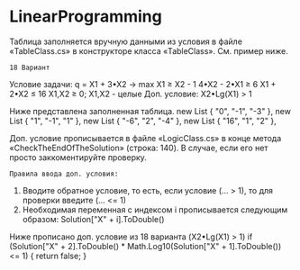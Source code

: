 # LinearProgramming

Таблица заполняется вручную данными из условия в файле «TableClass.cs» в 
конструкторе класса «TableClass». См. пример ниже.

    18 Вариант
Условие задачи:  q = X1 + 3•X2 -> max
                 X1 ≥ X2 - 1
                 4•X2 - 2•X1 ≥ 6
                 X1 + 2•X2 ≤ 16
                 X1,X2 ≥ 0; X1,X2 - целые
Доп. условие:    X2•Lg(X1) > 1

Ниже представлена заполненная таблица.
new List<string> { "0", "-1", "-3" },
new List<string> { "1", "-1", "1" },
new List<string> { "-6", "2", "-4" },
new List<string> { "16", "1", "2" },

Доп. условие прописывается в файле «LogicClass.cs» в конце метода 
«CheckTheEndOfTheSolution» (строка: 140). В случае, если его нет просто 
заккоментируйте проверку.

    Правила ввода доп. условия:
1. Вводите обратное условие, то есть, если условие (... > 1),
то для проверки введите (... <= 1)
2. Необходимая переменная с индексом i прописывается
следующим образом: Solution["X" + i].ToDouble()

Ниже прописано доп. условие из 18 варианта (X2•Lg(X1) > 1)
if (Solution["X" + 2].ToDouble() * Math.Log10(Solution["X" + 1].ToDouble()) <= 1)
{
    return false;
}
